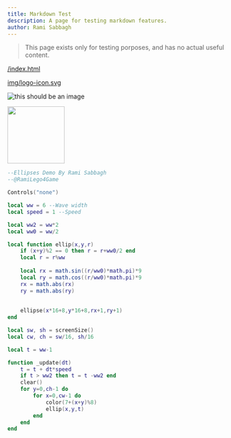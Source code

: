 ```yaml
---
title: Markdown Test
description: A page for testing markdown features.
author: Rami Sabbagh
---
```


> This page exists only for testing porposes, and has no actual useful content.

[/index.html](/index.html)

[img/logo-icon.svg](../../assets/img/logo-icon.svg)

![this should be an image](../../assets/img/logo-icon.svg)

<img src="../../assets/img/logo-icon.svg" width=128 height=128>

```lua
--Ellipses Demo By Rami Sabbagh
--@RamiLego4Game

Controls("none")

local ww = 6 --Wave width
local speed = 1 --Speed

local ww2 = ww*2
local ww0 = ww/2

local function ellip(x,y,r)
    if (x+y)%2 == 0 then r = r+ww0/2 end
    local r = r%ww
 
    local rx = math.sin((r/ww0)*math.pi)*9
    local ry = math.cos((r/ww0)*math.pi)*9
    rx = math.abs(rx)
    ry = math.abs(ry)
 
 
    ellipse(x*16+8,y*16+8,rx+1,ry+1)
end

local sw, sh = screenSize()
local cw, ch = sw/16, sh/16

local t = ww-1

function _update(dt)
    t = t + dt*speed
    if t > ww2 then t = t -ww2 end
    clear()
    for y=0,ch-1 do
        for x=0,cw-1 do
            color(7+(x+y)%8)
            ellip(x,y,t)
        end
    end
end
```

